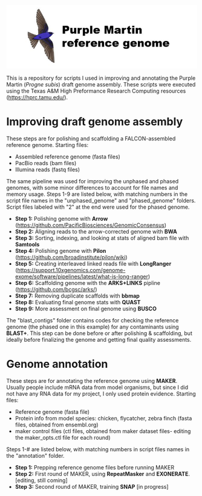 ![Logo](https://github.com/edegreef/PUMA-reference-genome/blob/master/PUMA-logo.JPG)

This is a repository for scripts I used in improving and annotating the Purple Martin (*Progne subis*) draft genome assembly. These scripts were executed using the Texas A&M High Preformance Research Computing resources (https://hprc.tamu.edu/).

# Improving draft genome assembly
These steps are for polishing and scaffolding a FALCON-assembled reference genome. Starting files:
* Assembled reference genome (fasta files)
* PacBio reads (bam files)
* Illumina reads (fastq files)

The same pipeline was used for improving the unphased and phased genomes, with some minor differences to account for file names and memory usage. Steps 1-9 are listed below, with matching numbers in the script file names in the "unphased_genome" and "phased_genome" folders. Script files labeled with "2" at the end were used for the phased genome.

* **Step 1:** Polishing genome with **Arrow** (https://github.com/PacificBiosciences/GenomicConsensus)
* **Step 2:** Aligning reads to the arrow-corrected genome with **BWA**
* **Step 3:** Sorting, indexing, and looking at stats of aligned bam file with **Samtools**
* **Step 4:** Polishing genome with **Pilon** (https://github.com/broadinstitute/pilon/wiki)
* **Step 5:** Creating interleaved linked reads file with **LongRanger** (https://support.10xgenomics.com/genome-exome/software/pipelines/latest/what-is-long-ranger)
* **Step 6:** Scaffolding genome with the **ARKS+LINKS** pipline (https://github.com/bcgsc/arks/)
* **Step 7:** Removing duplicate scaffolds with **bbmap**
* **Step 8:** Evaluating final genome stats with **QUAST**
* **Step 9:** More assessment on final genome using **BUSCO**

The "blast_contigs" folder contains codes for checking the reference genome (the phased one in this example) for any contaminants using **BLAST+**. This step can be done before or after polishing & scaffolding, but ideally before finalizing the genome and getting final quality assessments.

# Genome annotation
These steps are for annotating the reference genome using **MAKER**. Usually people include mRNA data from model organisms, but since I did not have any RNA data for my project, I only used protein evidence. Starting files:
* Reference genome (fasta file)
* Protein info from model species: chicken, flycatcher, zebra finch (fasta files, obtained from ensembl.org)
* maker control files (ctl files, obtained from maker dataset files- editing the maker_opts.ctl file for each round)

Steps 1-# are listed below, with matching numbers in script files names in the "annotation" folder.

* **Step 1:** Prepping reference genome files before running MAKER
* **Step 2:** First round of MAKER, using **RepeatMasker** and **EXONERATE**. [editing, still coming]
* **Step 3:** Second round of MAKER, training **SNAP** [in progress]

